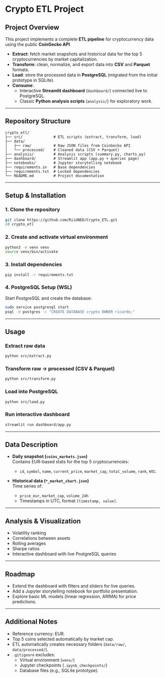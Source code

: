 # Crypto ETL Project

## Project Overview
This project implements a complete **ETL pipeline** for cryptocurrency data using the public **CoinGecko API**.

- **Extract**: fetch market snapshots and historical data for the top 5 cryptocurrencies by market capitalization.  
- **Transform**: clean, normalize, and export data into **CSV** and **Parquet** formats.  
- **Load**: store the processed data in **PostgreSQL** (migrated from the initial prototype in SQLite).  
- **Consume**:  
  - Interactive **Streamlit dashboard** (`dashboard/`) connected live to PostgreSQL.  
  - Classic **Python analysis scripts** (`analysis/`) for exploratory work.  

---

## Repository Structure
```
crypto_etl/
├── src/              # ETL scripts (extract, transform, load)
├── data/
│   ├── raw/          # Raw JSON files from CoinGecko API
│   └── processed/    # Cleaned data (CSV + Parquet)
├── analysis/         # Analysis scripts (summary.py, charts.py)
├── dashboard/        # Streamlit app (app.py + queries page)
├── notebooks/        # Jupyter storytelling notebook
├── requirements.in   # Base dependencies
├── requirements.txt  # Locked dependencies
└── README.md         # Project documentation
```

---

## Setup & Installation

### 1. Clone the repository
```bash
git clone https://github.com/RiiUNED/Crypto_ETL.git
cd crypto_etl
```

### 2. Create and activate virtual environment
```bash
python3 -m venv venv
source venv/bin/activate
```

### 3. Install dependencies
```bash
pip install -r requirements.txt
```

### 4. PostgreSQL Setup (WSL)
Start PostgreSQL and create the database:
```bash
sudo service postgresql start
psql -U postgres -c "CREATE DATABASE crypto OWNER ricardo;"
```

---

## Usage

### Extract raw data
```bash
python src/extract.py
```

### Transform raw → processed (CSV & Parquet)
```bash
python src/transform.py
```

### Load into PostgreSQL
```bash
python src/load.py
```

### Run interactive dashboard
```bash
streamlit run dashboard/app.py
```

---

## Data Description

- **Daily snapshot (`coins_markets.json`)**  
  Contains EUR-based stats for the top 5 cryptocurrencies:  
  - `id`, `symbol`, `name`, `current_price`, `market_cap`, `total_volume`, `rank`, etc.  

- **Historical data (`*_market_chart.json`)**  
  Time series of:  
  - `price_eur`, `market_cap`, `volume_24h`  
  - Timestamps in UTC, format `[timestamp, value]`.  

---

## Analysis & Visualization
- Volatility ranking  
- Correlations between assets  
- Rolling averages  
- Sharpe ratios  
- Interactive dashboard with live PostgreSQL queries  

---

## Roadmap
- Extend the dashboard with filters and sliders for live queries.  
- Add a Jupyter storytelling notebook for portfolio presentation.  
- Explore basic ML models (linear regression, ARIMA) for price predictions.  

---

## Additional Notes
- Reference currency: EUR.  
- Top 5 coins selected automatically by market cap.  
- ETL automatically creates necessary folders (`data/raw/`, `data/processed/`).  
- `.gitignore` excludes:  
  - Virtual environment (`venv/`)  
  - Jupyter checkpoints (`.ipynb_checkpoints/`)  
  - Database files (e.g., SQLite prototype).  
